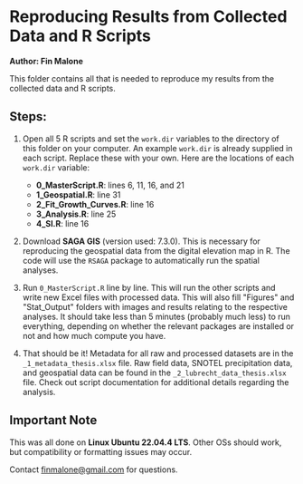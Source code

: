 
# Reproducing Results from Collected Data and R Scripts

**Author: Fin Malone**

This folder contains all that is needed to reproduce my results from the collected data
and R scripts.

## Steps:

1. Open all 5 R scripts and set the `work.dir` variables to the directory of this folder
on your computer. An example `work.dir` is already supplied in each script.
Replace these with your own. Here are the locations of each `work.dir` variable:
    * **0_MasterScript.R**: lines 6, 11, 16, and 21
    * **1_Geospatial.R**: line 31
    * **2_Fit_Growth_Curves.R**: line 16
    * **3_Analysis.R**: line 25
    * **4_SI.R**: line 16

2. Download **SAGA GIS** (version used: 7.3.0). This is necessary for reproducing the geospatial
data from the digital elevation map in R. The code will use the `RSAGA` package to
automatically run the spatial analyses.

3. Run `0_MasterScript.R` line by line. This will run the other scripts and write
new Excel files with processed data. This will also fill "Figures" and "Stat_Output"
folders with images and results relating to the respective analyses. It should
take less than 5 minutes (probably much less) to run everything, depending on whether the
relevant packages are installed or not and how much compute you have.

4. That should be it! Metadata for all raw and processed datasets are in the
`_1_metadata_thesis.xlsx` file. Raw field data, SNOTEL precipitation data, and
geospatial data can be found in the `_2_lubrecht_data_thesis.xlsx` file. Check out
script documentation for additional details regarding the analysis.

## Important Note

This was all done on **Linux Ubuntu 22.04.4 LTS**. Other OSs
should work, but compatibility or formatting issues may occur.

Contact [finmalone@gmail.com](mailto:finmalone@gmail.com) for questions.
